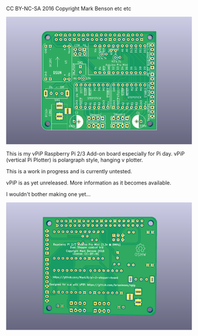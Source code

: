CC BY-NC-SA 2016 Copyright Mark Benson etc etc

![PCB](https://github.com/MarkJB/pi-2-stepper-board/blob/master/pi-2-stepper-board_front.png)

This is my vPiP Raspberry Pi 2/3 Add-on board especially for Pi day. vPiP (vertical Pi Plotter) is polargraph style, hanging v plotter.

This is a work in progress and is currently untested.

vPiP is as yet unreleased. More information as it becomes available.

I wouldn't bother making one yet...

![PCB](https://github.com/MarkJB/pi-2-stepper-board/blob/master/pi-2-stepper-board_back.png)


